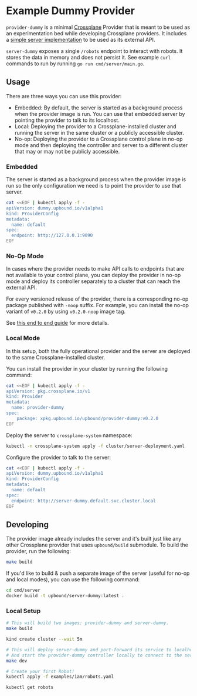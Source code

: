 # Example Dummy Provider

`provider-dummy` is a minimal [Crossplane](https://crossplane.io/) Provider
that is meant to be used as an experimentation bed while developing Crossplane
providers. It includes a [simple server implementation](cmd/server/main.go) to
be used as its external API.

`server-dummy` exposes a single `/robots` endpoint to interact with robots. It
stores the data in memory and does not persist it. See example `curl` commands
to run by running `go run cmd/server/main.go`.

## Usage

There are three ways you can use this provider:
* Embedded: By default, the server is started as a background process when the
  provider image is run. You can use that embedded server by pointing the provider
  to talk to its localhost.
* Local: Deploying the provider to a Crossplane-installed cluster and running the server
  in the same cluster or a publicly accessible cluster.
* No-op: Deploying the provider to a Crossplane control plane in no-op mode and then
  deploying the controller and server to a different cluster that may or may not
  be publicly accessible.

### Embedded

The server is started as a background process when the provider image is run so
the only configuration we need is to point the provider to use that server.

```bash
cat <<EOF | kubectl apply -f -
apiVersion: dummy.upbound.io/v1alpha1
kind: ProviderConfig
metadata:
  name: default
spec:
  endpoint: http://127.0.0.1:9090
EOF
```

### No-Op Mode

In cases where the provider needs to make API calls to endpoints that are not
available to your control plane, you can deploy the provider in no-op mode and
deploy its controller separately to a cluster that can reach the external API.

For every versioned release of the provider, there is a corresponding no-op
package published with `-noop` suffix. For example, you can install the no-op
variant of `v0.2.0` by using `v0.2.0-noop` image tag.

See [this end to end guide](https://docs.upbound.io/knowledge-base/byoc/) for
more details.

### Local Mode

In this setup, both the fully operational provider and the server are deployed
to the same Crossplane-installed cluster.

You can install the provider in your cluster by running the following command:
```bash
cat <<EOF | kubectl apply -f -
apiVersion: pkg.crossplane.io/v1
kind: Provider
metadata:
  name: provider-dummy
spec:
    package: xpkg.upbound.io/upbound/provider-dummy:v0.2.0
EOF
```

Deploy the server to `crossplane-system` namespace:
```bash
kubectl -n crossplane-system apply -f cluster/server-deployment.yaml
```

Configure the provider to talk to the server:
```bash
cat <<EOF | kubectl apply -f -
apiVersion: dummy.upbound.io/v1alpha1
kind: ProviderConfig
metadata:
  name: default
spec:
  endpoint: http://server-dummy.default.svc.cluster.local
EOF
```

## Developing

The provider image already includes the server and it's built just like any other
Crossplane provider that uses `upbound/build` submodule. To build the provider,
run the following:
```bash
make build
```

If you'd like to build & push a separate image of the server (useful for no-op
and local modes), you can use the following command:
```bash
cd cmd/server
docker build -t upbound/server-dummy:latest .
```

### Local Setup

```bash
# This will build two images: provider-dummy and server-dummy.
make build
```

```bash
kind create cluster --wait 5m
```

```bash
# This will deploy server-dummy and port-forward its service to localhost:9090.
# And start the provider-dummy controller locally to connect to the server.
make dev
```

```bash
# Create your first Robot!
kubectl apply -f examples/iam/robots.yaml
```

```bash
kubectl get robots
```